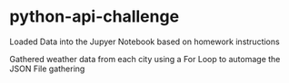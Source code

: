 # python-api-challenge

Loaded Data into the Jupyer Notebook based on homework instructions

Gathered weather data from each city using a For Loop to automage the JSON File gathering
